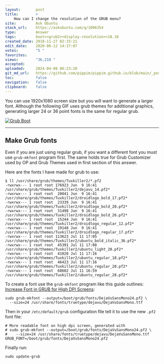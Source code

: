 ```yaml
---
layout:       post
title:        >
    How can I change the resolution of the GRUB menu?
site:         Ask Ubuntu
stack_url:    https://askubuntu.com/q/1096354
type:         Answer
tags:         boot><grub2><display-resolution><18.10
created_date: 2018-11-27 02:33:21
edit_date:    2020-06-12 14:37:07
votes:        "5 "
favorites:    
views:        "36,218 "
accepted:     
uploaded:     2024-04-08 06:23:20
git_md_url:   https://github.com/pippim/pippim.github.io/blob/main/_posts/2018/2018-11-27-How-can-I-change-the-resolution-of-the-GRUB-menu_.md
toc:          false
navigation:   false
clipboard:    false
---
```


You can use 1920x1080 screen size but you will want to generate a larger font. Although the following GIF uses grub themes for additional graphics, generating larger 24 or 36 point fonts is the same for regular grub.

[![Grub Boot][1]][1]


----------

## Make Grub fonts

Even if you are just using regular grub, if you want a different font you must use `grub-mkfont` program first. The same holds true for Grub Customizer used by OP and Grub Themes used in first section of this answer.

Here are the fonts I have made for grub to use:

``` 
$ ll /usr/share/grub/themes/Tuxkiller2/*.pf2
-rwxrwx--- 1 root root 176923 Jun  9 16:41 /usr/share/grub/themes/Tuxkiller2/dejavu_14.pf2*
-rwxrwx--- 1 root root  20041 Jun  9 16:41 /usr/share/grub/themes/Tuxkiller2/droidlogo_bold_17.pf2*
-rwxrwx--- 1 root root  23339 Jun  9 16:41 /usr/share/grub/themes/Tuxkiller2/droidlogo_bold_20.pf2*
-rwxrwx--- 1 root root  31498 Jun  9 16:41 /usr/share/grub/themes/Tuxkiller2/droidlogo_bold_26.pf2*
-rwxrwx--- 1 root root  15244 Jun  9 16:41 /usr/share/grub/themes/Tuxkiller2/droidlogo_regular_12.pf2*
-rwxrwx--- 1 root root  19148 Jun  9 16:41 /usr/share/grub/themes/Tuxkiller2/droidlogo_regular_17.pf2*
-rwxrwx--- 1 root root 113623 Jul 11 17:05 /usr/share/grub/themes/Tuxkiller2/ubuntu_bold_italic_36.pf2*
-rwxrwx--- 1 root root  45391 Jul 11 17:08 /usr/share/grub/themes/Tuxkiller2/ubuntu_light_20.pf2*
-rwxrwx--- 1 root root  41020 Jul 11 17:16 /usr/share/grub/themes/Tuxkiller2/ubuntu_regular_18.pf2*
-rwxrwx--- 1 root root  46423 Jul 11 17:16 /usr/share/grub/themes/Tuxkiller2/ubuntu_regular_20.pf2*
-rwxrwx--- 1 root root  68602 Jul 11 16:59 /usr/share/grub/themes/Tuxkiller2/ubuntu_regular_28.pf2*
```

To create a font use the `grub-mkfont` program like this guide outlines: [Increase Font in GRUB for High DPI Screens][2]:

``` 
sudo grub-mkfont --output=/boot/grub/fonts/DejaVuSansMono24.pf2 \
  --size=24 /usr/share/fonts/truetype/dejavu/DejaVuSansMono.ttf
```

Then in your `/etc/default/grub` configuration file tell it to use the new `.pf2` font file:

``` 
# More readable font on high dpi screen, generated with
# sudo grub-mkfont --output=/boot/grub/fonts/DejaVuSansMono24.pf2 \
#    --size=24 /usr/share/fonts/truetype/dejavu/DejaVuSansMono.ttf
GRUB_FONT=/boot/grub/fonts/DejaVuSansMono24.pf2
```

Finally run:

``` 
sudo update-grub
```


  [1]: https://i.stack.imgur.com/epnMf.gif
  [2]: http://blog.wxm.be/2014/08/29/increase-font-in-grub-for-high-dpi.html



